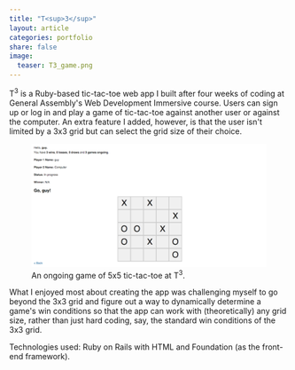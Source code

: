 ```yaml
---
title: "T<sup>3</sup>"
layout: article
categories: portfolio
share: false
image:
  teaser: T3_game.png
---
```


<p>T<sup>3</sup> is a Ruby-based tic-tac-toe web app I built after four weeks of coding at General Assembly's Web Development Immersive course. Users can sign up or log in and play a game of tic-tac-toe against another user or against the computer. An extra feature I added, however, is that the user isn't limited by a 3x3 grid but can select the grid size of their choice.</p>

<div class='single-image'>
  <figure>
    <img src="/images/T3_game.png">
    <figcaption>An ongoing game of 5x5 tic-tac-toe at T<sup>3</sup>.</figcaption>
  </figure>
</div>

<p>What I enjoyed most about creating the app was challenging myself to go beyond the 3x3 grid and figure out a way to dynamically determine a game's win conditions so that the app can work with (theoretically) any grid size, rather than just hard coding, say, the standard win conditions of the 3x3 grid.</p>

<p>Technologies used: Ruby on Rails with HTML and Foundation (as the front-end framework).</p>
